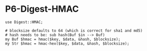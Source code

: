 P6-Digest-HMAC
==============

    use Digest::HMAC;

    # blocksize defaults to 64 (which is correct for sha1 and md5)
    # hash needs to be: sub hash(Buf $in --> Buf)
    my Buf $hmac = hmac($key, $data, &hash, $blocksize);
    my Str $hmac = hmac-hex($key, $data, &hash, $blocksize);
